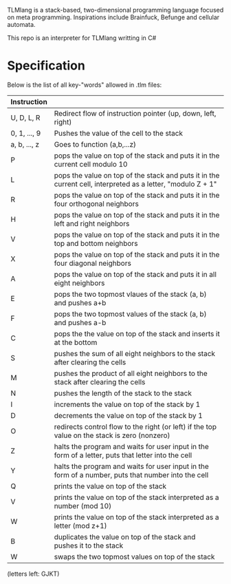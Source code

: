 TLMlang is a stack-based, two-dimensional programming language focused on meta programming.
Inspirations include Brainfuck, Befunge and cellular automata.

This repo is an interpreter for TLMlang writting in C#

# Specification
Below is the list of all key-"words" allowed in .tlm files:

| Instruction   | |
| - | - |
| U, D, L, R | Redirect flow of instruction pointer (up, down, left, right)  |
| 0, 1, ..., 9 | Pushes the value of the cell to the stack  |
| a, b, ..., z | Goes to function (a,b,...z) |
| P | pops the value on top of the stack and puts it in the current cell modulo 10 |
| L | pops the value on top of the stack and puts it in the current cell, interpreted as a letter, "modulo Z + 1" |
| R | pops the value on top of the stack and puts it in the four orthogonal neighbors |
| H | pops the value on top of the stack and puts it in the left and right neighbors |
| V | pops the value on top of the stack and puts it in the top and bottom neighbors |
| X | pops the value on top of the stack and puts it in the four diagonal neighbors |
| A | pops the value on top of the stack and puts it in all eight neighbors |
| E | pops the two topmost vlaues of the stack (a, b) and pushes a+b |
| F | pops the two topmost values of the stack (a, b) and pushes a-b |
| C | pops the the value on top of the stack and inserts it at the bottom |
| S | pushes the sum of all eight neighbors to the stack after clearing the cells |
| M | pushes the product of all eight neighbors to the stack after clearing the cells |
| N | pushes the length of the stack to the stack |
| I | increments the value on top of the stack by 1 |
| D | decrements the value on top of the stack by 1 |
| O | redirects control flow to the right (or left) if the top value on the stack is zero (nonzero) |
| Z | halts the program and waits for user input in the form of a letter, puts that letter into the cell |
| Y | halts the program and waits for user input in the form of a number, puts that number into the cell |
| Q | prints the value on top of the stack |
| V | prints the value on top of the stack interpreted as a number (mod 10) |
| W | prints the value on top of the stack interpreted as a letter (mod z+1) |
| B | duplicates the value on top of the stack and pushes it to the stack |
| W | swaps the two topmost values on top of the stack |






(letters left: GJKT)
